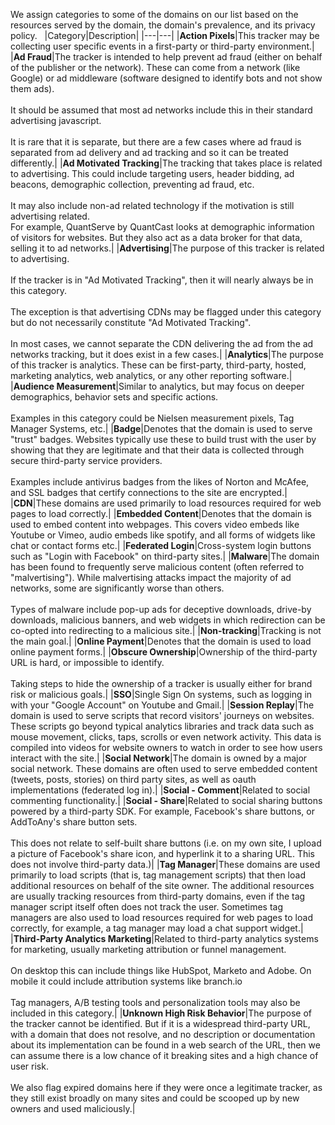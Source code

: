 We assign categories to some of the domains on our list based on the resources served by the domain, the domain's prevalence, and its privacy policy.
 
|Category|Description|
|---|---|
|**Action Pixels**|This tracker may be collecting user specific events in a first-party or third-party environment.|
|**Ad Fraud**|The tracker is intended to help prevent ad fraud (either on behalf of the publisher or the network). These can come from a network (like Google) or ad middleware (software designed to identify bots and not show them ads).<br><br>It should be assumed that most ad networks include this in their standard advertising javascript.<br><br>It is rare that it is separate, but there are a few cases where ad fraud is separated from ad delivery and ad tracking and so it can be treated differently.|
|**Ad Motivated Tracking**|The tracking that takes place is related to advertising. This could include targeting users, header bidding, ad beacons, demographic collection, preventing ad fraud, etc.<br><br>It may also include non-ad related technology if the motivation is still advertising related.<br>For example, QuantServe by QuantCast looks at demographic information of visitors for websites. But they also act as a data broker for that data, selling it to ad networks.|
|**Advertising**|The purpose of this tracker is related to advertising.<br><br>If the tracker is in "Ad Motivated Tracking", then it will nearly always be in this category.<br><br>The exception is that advertising CDNs may be flagged under this category but do not necessarily constitute "Ad Motivated Tracking".<br><br>In most cases, we cannot separate the CDN delivering the ad from the ad networks tracking, but it does exist in a few cases.|
|**Analytics**|The purpose of this tracker is analytics. These can be first-party, third-party, hosted, marketing analytics, web analytics, or any other reporting software.|
|**Audience Measurement**|Similar to analytics, but may focus on deeper demographics, behavior sets and specific actions.<br><br>Examples in this category could be Nielsen measurement pixels, Tag Manager Systems, etc.|
|**Badge**|Denotes that the domain is used to serve "trust" badges. Websites typically use these to build trust with the user by showing that they are legitimate and that their data is collected through secure third-party service providers.<br><br>Examples include antivirus badges from the likes of Norton and McAfee, and SSL badges that certify connections to the site are encrypted.|
|**CDN**|These domains are used primarily to load resources required for web pages to load correctly.|
|**Embedded Content**|Denotes that the domain is used to embed content into webpages. This covers video embeds like Youtube or Vimeo, audio embeds like spotify, and all forms of widgets like chat or contact forms etc.|
|**Federated Login**|Cross-system login buttons such as "Login with Facebook" on third-party sites.|
|**Malware**|The domain has been found to frequently serve malicious content (often referred to "malvertising"). While malvertising attacks impact the majority of ad networks, some are significantly worse than others.<br><br>Types of malware include pop-up ads for deceptive downloads, drive-by downloads, malicious banners, and web widgets in which redirection can be co-opted into redirecting to a malicious site.|
|**Non-tracking**|Tracking is not the main goal.|
|**Online Payment**|Denotes that the domain is used to load online payment forms.|
|**Obscure Ownership**|Ownership of the third-party URL is hard, or impossible to identify.<br><br>Taking steps to hide the ownership of a tracker is usually either for brand risk or malicious goals.|
|**SSO**|Single Sign On systems, such as logging in with your "Google Account" on Youtube and Gmail.|
|**Session Replay**|The domain is used to serve scripts that record visitors' journeys on websites. These scripts go beyond typical analytics libraries and track data such as mouse movement, clicks, taps, scrolls or even network activity. This data is compiled into videos for website owners to watch in order to see how users interact with the site.|
|**Social Network**|The domain is owned by a major social network. These domains are often used to serve embedded content (tweets, posts, stories) on third party sites, as well as oauth implementations (federated log in).|
|**Social - Comment**|Related to social commenting functionality.|
|**Social - Share**|Related to social sharing buttons powered by a third-party SDK. For example, Facebook's share buttons, or AddToAny's share button sets.<br><br>This does not relate to self-built share buttons (i.e. on my own site, I upload a picture of Facebook's share icon, and hyperlink it to a sharing URL. This does not involve third-party data.)|
|**Tag Manager**|These domains are used primarily to load scripts (that is, tag management scripts) that then load additional resources on behalf of the site owner. The additional resources are usually tracking resources from third-party domains, even if the tag manager script itself often does not track the user. Sometimes tag managers are also used to load resources required for web pages to load correctly, for example, a tag manager may load a chat support widget.|
|**Third-Party Analytics Marketing**|Related to third-party analytics systems for marketing, usually marketing attribution or funnel management.<br><br>On desktop this can include things like HubSpot, Marketo and Adobe. On mobile it could include attribution systems like branch.io<br><br>Tag managers, A/B testing tools and personalization tools may also be included in this category.|
|**Unknown High Risk Behavior**|The purpose of the tracker cannot be identified. But if it is a widespread third-party URL, with a domain that does not resolve, and no description or documentation about its implementation can be found in a web search of the URL, then we can assume there is a low chance of it breaking sites and a high chance of user risk.<br><br>We also flag expired domains here if they were once a legitimate tracker, as they still exist broadly on many sites and could be scooped up by new owners and used maliciously.|
